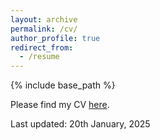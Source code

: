 ```yaml
---
layout: archive
permalink: /cv/
author_profile: true
redirect_from:
  - /resume
---
```


{% include base_path %}


Please find my CV [here](https://yaskatat.github.io/files/CV_Yasuka_Tateishi.pdf).

Last updated: 20th January, 2025

<br />

<br />

<br />

